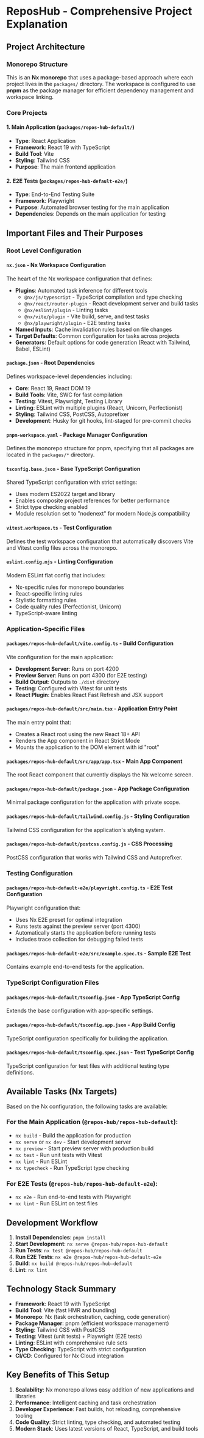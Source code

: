 # ReposHub - Comprehensive Project Explanation

## Project Architecture

### Monorepo Structure
This is an **Nx monorepo** that uses a package-based approach where each project lives in the `packages/` directory. The workspace is configured to use **pnpm** as the package manager for efficient dependency management and workspace linking.

### Core Projects

#### 1. Main Application (`packages/repos-hub-default/`)
- **Type**: React Application
- **Framework**: React 19 with TypeScript
- **Build Tool**: Vite
- **Styling**: Tailwind CSS
- **Purpose**: The main frontend application

#### 2. E2E Tests (`packages/repos-hub-default-e2e/`)
- **Type**: End-to-End Testing Suite
- **Framework**: Playwright
- **Purpose**: Automated browser testing for the main application
- **Dependencies**: Depends on the main application for testing

## Important Files and Their Purposes

### Root Level Configuration

#### `nx.json` - Nx Workspace Configuration
The heart of the Nx workspace configuration that defines:
- **Plugins**: Automated task inference for different tools
  - `@nx/js/typescript` - TypeScript compilation and type checking
  - `@nx/react/router-plugin` - React development server and build tasks
  - `@nx/eslint/plugin` - Linting tasks
  - `@nx/vite/plugin` - Vite build, serve, and test tasks
  - `@nx/playwright/plugin` - E2E testing tasks
- **Named Inputs**: Cache invalidation rules based on file changes
- **Target Defaults**: Common configuration for tasks across projects
- **Generators**: Default options for code generation (React with Tailwind, Babel, ESLint)

#### `package.json` - Root Dependencies
Defines workspace-level dependencies including:
- **Core**: React 19, React DOM 19
- **Build Tools**: Vite, SWC for fast compilation
- **Testing**: Vitest, Playwright, Testing Library
- **Linting**: ESLint with multiple plugins (React, Unicorn, Perfectionist)
- **Styling**: Tailwind CSS, PostCSS, Autoprefixer
- **Development**: Husky for git hooks, lint-staged for pre-commit checks

#### `pnpm-workspace.yaml` - Package Manager Configuration
Defines the monorepo structure for pnpm, specifying that all packages are located in the `packages/*` directory.

#### `tsconfig.base.json` - Base TypeScript Configuration
Shared TypeScript configuration with strict settings:
- Uses modern ES2022 target and library
- Enables composite project references for better performance
- Strict type checking enabled
- Module resolution set to "nodenext" for modern Node.js compatibility

#### `vitest.workspace.ts` - Test Configuration
Defines the test workspace configuration that automatically discovers Vite and Vitest config files across the monorepo.

#### `eslint.config.mjs` - Linting Configuration
Modern ESLint flat config that includes:
- Nx-specific rules for monorepo boundaries
- React-specific linting rules
- Stylistic formatting rules
- Code quality rules (Perfectionist, Unicorn)
- TypeScript-aware linting

### Application-Specific Files

#### `packages/repos-hub-default/vite.config.ts` - Build Configuration
Vite configuration for the main application:
- **Development Server**: Runs on port 4200
- **Preview Server**: Runs on port 4300 (for E2E testing)
- **Build Output**: Outputs to `./dist` directory
- **Testing**: Configured with Vitest for unit tests
- **React Plugin**: Enables React Fast Refresh and JSX support

#### `packages/repos-hub-default/src/main.tsx` - Application Entry Point
The main entry point that:
- Creates a React root using the new React 18+ API
- Renders the App component in React Strict Mode
- Mounts the application to the DOM element with id "root"

#### `packages/repos-hub-default/src/app/app.tsx` - Main App Component
The root React component that currently displays the Nx welcome screen.

#### `packages/repos-hub-default/package.json` - App Package Configuration
Minimal package configuration for the application with private scope.

#### `packages/repos-hub-default/tailwind.config.js` - Styling Configuration
Tailwind CSS configuration for the application's styling system.

#### `packages/repos-hub-default/postcss.config.js` - CSS Processing
PostCSS configuration that works with Tailwind CSS and Autoprefixer.

### Testing Configuration

#### `packages/repos-hub-default-e2e/playwright.config.ts` - E2E Test Configuration
Playwright configuration that:
- Uses Nx E2E preset for optimal integration
- Runs tests against the preview server (port 4300)
- Automatically starts the application before running tests
- Includes trace collection for debugging failed tests

#### `packages/repos-hub-default-e2e/src/example.spec.ts` - Sample E2E Test
Contains example end-to-end tests for the application.

### TypeScript Configuration Files

#### `packages/repos-hub-default/tsconfig.json` - App TypeScript Config
Extends the base configuration with app-specific settings.

#### `packages/repos-hub-default/tsconfig.app.json` - App Build Config
TypeScript configuration specifically for building the application.

#### `packages/repos-hub-default/tsconfig.spec.json` - Test TypeScript Config
TypeScript configuration for test files with additional testing type definitions.

## Available Tasks (Nx Targets)

Based on the Nx configuration, the following tasks are available:

### For the Main Application (`@repos-hub/repos-hub-default`):
- `nx build` - Build the application for production
- `nx serve` or `nx dev` - Start development server
- `nx preview` - Start preview server with production build
- `nx test` - Run unit tests with Vitest
- `nx lint` - Run ESLint
- `nx typecheck` - Run TypeScript type checking

### For E2E Tests (`@repos-hub/repos-hub-default-e2e`):
- `nx e2e` - Run end-to-end tests with Playwright
- `nx lint` - Run ESLint on test files

## Development Workflow

1. **Install Dependencies**: `pnpm install`
2. **Start Development**: `nx serve @repos-hub/repos-hub-default`
3. **Run Tests**: `nx test @repos-hub/repos-hub-default`
4. **Run E2E Tests**: `nx e2e @repos-hub/repos-hub-default-e2e`
5. **Build**: `nx build @repos-hub/repos-hub-default`
6. **Lint**: `nx lint`

## Technology Stack Summary

- **Framework**: React 19 with TypeScript
- **Build Tool**: Vite (fast HMR and bundling)
- **Monorepo**: Nx (task orchestration, caching, code generation)
- **Package Manager**: pnpm (efficient workspace management)
- **Styling**: Tailwind CSS with PostCSS
- **Testing**: Vitest (unit tests) + Playwright (E2E tests)
- **Linting**: ESLint with comprehensive rule sets
- **Type Checking**: TypeScript with strict configuration
- **CI/CD**: Configured for Nx Cloud integration

## Key Benefits of This Setup

1. **Scalability**: Nx monorepo allows easy addition of new applications and libraries
2. **Performance**: Intelligent caching and task orchestration
3. **Developer Experience**: Fast builds, hot reloading, comprehensive tooling
4. **Code Quality**: Strict linting, type checking, and automated testing
5. **Modern Stack**: Uses latest versions of React, TypeScript, and build tools
